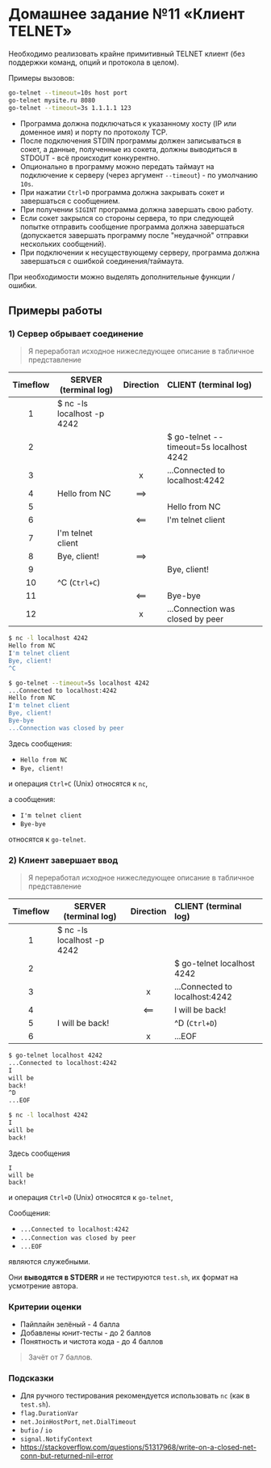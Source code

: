 # Домашнее задание №11 «Клиент TELNET»

Необходимо реализовать крайне примитивный TELNET клиент
(без поддержки команд, опций и протокола в целом).

Примеры вызовов:

```bash
go-telnet --timeout=10s host port
go-telnet mysite.ru 8080
go-telnet --timeout=3s 1.1.1.1 123
```

* Программа должна подключаться к указанному хосту (IP или доменное имя) и порту по протоколу TCP.
* После подключения STDIN программы должен записываться в сокет,
а данные, полученные из сокета, должны выводиться в STDOUT - всё происходит конкурентно.
* Опционально в программу можно передать таймаут на подключение к серверу
(через аргумент `--timeout`) - по умолчанию `10s`.
* При нажатии `Ctrl+D` программа должна закрывать сокет и завершаться с сообщением.
* При получении `SIGINT` программа должна завершать свою работу.
* Если сокет закрылся со стороны сервера, то при следующей попытке отправить сообщение программа
должна завершаться (допускается завершать программу после "неудачной" отправки нескольких сообщений).
* При подключении к несуществующему серверу, программа должна завершаться с ошибкой соединения/таймаута.

При необходимости можно выделять дополнительные функции / ошибки.

## Примеры работы

### 1) Сервер обрывает соединение

> Я переработал исходное нижеследующее описание в табличное представление

| Timeflow | SERVER (terminal log)      | Direction | CLIENT (terminal log)                   |
|:--------:|----------------------------|:---------:|:----------------------------------------|
|     1    | $ nc -ls localhost -p 4242 |           |                                         |
|     2    |                            |           | $ go-telnet --timeout=5s localhost 4242 |
|     3    |                            |     x     | ...Connected to localhost:4242          |
|     4    | Hello from NC              |    ==>    |                                         |
|     5    |                            |           | Hello from NC                           |
|     6    |                            |    <==    | I'm telnet client                       |
|     7    | I'm telnet client          |           |                                         |
|     8    | Bye, client!               |    ==>    |                                         |
|     9    |                            |           | Bye, client!                            |
|    10    | ^C (`Ctrl+C`)              |           |                                         |
|    11    |                            |    <==    | Bye-bye                                 |
|    12    |                            |     x     | ...Connection was closed by peer        |

```bash
$ nc -l localhost 4242
Hello from NC
I'm telnet client
Bye, client!
^C
```

```bash
$ go-telnet --timeout=5s localhost 4242
...Connected to localhost:4242
Hello from NC
I'm telnet client
Bye, client!
Bye-bye
...Connection was closed by peer
```

Здесь сообщения:

* `Hello from NC`
* `Bye, client!`

и операция `Ctrl+C` (Unix) относятся к `nc`,

а сообщения:

* `I'm telnet client`
* `Bye-bye`

относятся к `go-telnet`.

### 2) Клиент завершает ввод

> Я переработал исходное нижеследующее описание в табличное представление

| Timeflow | SERVER (terminal log)      | Direction | CLIENT (terminal log)          |
|:--------:|----------------------------|:---------:|:-------------------------------|
|     1    | $ nc -ls localhost -p 4242 |           |                                |
|     2    |                            |           | $ go-telnet localhost 4242     |
|     3    |                            |     x     | ...Connected to localhost:4242 |
|     4    |                            |    <==    | I will be back!                |
|     5    | I will be back!            |           | ^D (`Ctrl+D`)                  |
|     6    |                            |     x     | ...EOF                         |

```bash
$ go-telnet localhost 4242
...Connected to localhost:4242
I
will be
back!
^D
...EOF
```

```bash
$ nc -l localhost 4242
I
will be
back!
```

Здесь сообщения

```text
I
will be
back!
```

и операция `Ctrl+D` (Unix) относятся к `go-telnet`,

Сообщения:

* `...Connected to localhost:4242`
* `...Connection was closed by peer`
* `...EOF`

являются служебными.

Они **выводятся в STDERR** и не тестируются `test.sh`, их формат на усмотрение автора.

### Критерии оценки

* Пайплайн зелёный - 4 балла
* Добавлены юнит-тесты - до 2 баллов
* Понятность и чистота кода - до 4 баллов

> Зачёт от 7 баллов.

### Подсказки

* Для ручного тестирования рекомендуется использовать `nc` (как в `test.sh`).
* `flag.DurationVar`
* `net.JoinHostPort`, `net.DialTimeout`
* `bufio` / `io`
* `signal.NotifyContext`
* https://stackoverflow.com/questions/51317968/write-on-a-closed-net-conn-but-returned-nil-error
